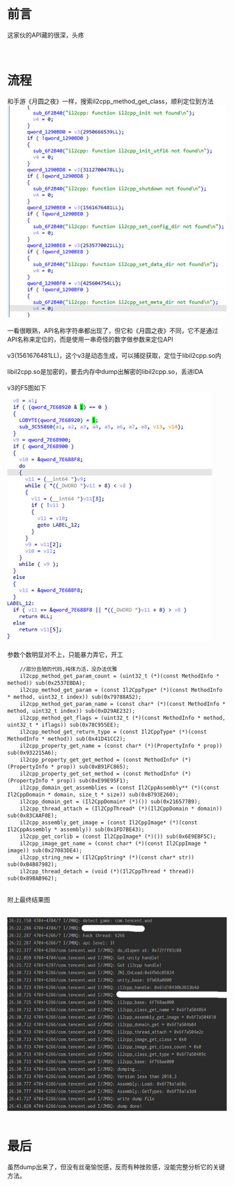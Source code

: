 # 前言
  这家伙的API藏的很深，头疼
<br>
<br>
<br>

  
# 流程
  和手游《月圆之夜》一样，搜索il2cpp_method_get_class，顺利定位到方法<br>
  ![image](img/lzg2/01.jpg)<br><br>
  一看很眼熟，API名称字符串都出现了，但它和《月圆之夜》不同，它不是通过API名称来定位的，而是使用一串奇怪的数字做参数来定位API<br>
<br>
  v3(1561676481LL)，这个v3是动态生成，可以捕捉获取，定位于libil2cpp.so内<br>
<br>
  libil2cpp.so是加密的，要去内存中dump出解密的libil2cpp.so，丢进IDA<br>
  <br>
  v3的F5图如下<br>
  ![image](img/lzg2/02.jpg)<br>
  <br>参数个数明显对不上，只能暴力弄它，开工
  <br>
```
    //部分丑陋的代码,纯体力活，没办法优雅
    il2cpp_method_get_param_count = (uint32_t (*)(const MethodInfo * method)) sub(0x2537EBDA);
    il2cpp_method_get_param = (const Il2CppType* (*)(const MethodInfo * method, uint32_t index)) sub(0x79788A52);
    il2cpp_method_get_param_name = (const char* (*)(const MethodInfo * method, uint32_t index)) sub(0xD29AE232);
    il2cpp_method_get_flags = (uint32_t (*)(const MethodInfo * method, uint32_t * iflags)) sub(0x78C955EE);
    il2cpp_method_get_return_type = (const Il2CppType* (*)(const MethodInfo * method)) sub(0x41D41CC2);
    il2cpp_property_get_name = (const char* (*)(PropertyInfo * prop)) sub(0x932215A6);
    il2cpp_property_get_get_method = (const MethodInfo* (*)(PropertyInfo * prop)) sub(0xB91FC865);
    il2cpp_property_get_set_method = (const MethodInfo* (*)(PropertyInfo * prop)) sub(0xE99E95F1);
    il2cpp_domain_get_assemblies = (const Il2CppAssembly** (*)(const Il2CppDomain * domain, size_t * size)) sub(0xB793E260);
    il2cpp_domain_get = (Il2CppDomain* (*)()) sub(0x216577B9);
    il2cpp_thread_attach = (Il2CppThread* (*)(Il2CppDomain * domain)) sub(0x83CAAF0E);
    il2cpp_assembly_get_image = (const Il2CppImage* (*)(const Il2CppAssembly * assembly)) sub(0x1FD7BE43);
    il2cpp_get_corlib = (const Il2CppImage* (*)()) sub(0x6E9EBF5C);
    il2cpp_image_get_name = (const char* (*)(const Il2CppImage * image)) sub(0x27083DE4);
    il2cpp_string_new = (Il2CppString* (*)(const char* str)) sub(0xB4B87982);
    il2cpp_thread_detach = (void (*)(Il2CppThread * thread)) sub(0x89BAB962);
```
<br>
附上最终结果图<br><br>

<img src="img/lzg2/03.jpg"><br><br>

# 最后
虽然dump出来了，但没有丝毫愉悦感，反而有种挫败感，没能完整分析它的关键方法。
